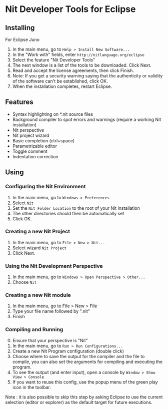 # Nit Developer Tools for Eclipse

## Installing

For Eclipse Juno

1. In the main menu, go to `Help > Install New Software...`
2. In the "Work with" fields, enter `http://nitlanguage.org/eclipse`
3. Select the feature "Nit Developer Tools"
4. The next window is a list of the tools to be downloaded. Click Next.
5. Read and accept the license agreements, then click Finish.
6. Note: If you get a security warning saying that the authenticity or validity of the software can't be established, click OK.
7. When the installation completes, restart Eclipse.

## Features

* Syntax highlighting on *.nit source files
* Background compiler to spot errors and warnings (require a working Nit installation)
* Nit perspective
* Nit project wizard
* Basic completion (ctrl+space)
* Parametrizable editor
* Toggle comment
* Indentation correction

## Using

### Configuring the Nit Environment

1. In the main menu, go to `Windows > Preferences`
2. Select `Nit`
3. Set the `Nit Folder Location` to the root of your Nit installation
4. The other directories should then be automatically set
5. Click OK.

### Creating a new Nit Project

1. In the main menu, go to `File > New > Nit...`
2. Select wizard `Nit Project`
3. Click Next.

### Using the Nit Development Perspective

1. In the main menu, go to `Windows > Open Perspective > Other...`
2. Choose `Nit`

### Creating a new Nit module

1. In the main menu, go to File > New > File
2. Type your file name followed by ".nit"
3. Finish

### Compiling and Running

0. Ensure that your perspective is "Nit"
1. In the main menu, go to `Run > Run Configurations...`
2. Create a new Nit Program configuration (double click)
3. Choose where to save the output for the compiler and the file to compile, you can also set the arguments for compiling and executing the program.
4. To see the output (and enter input), open a console by `Window > Show View > Console`
5. If you want to reuse this config, use the popup menu of the green play icon in the toolbar.

Note : it is also possible to skip this step by asking Eclipse to use the current selection (editor or explorer) as the default target for future executions.

